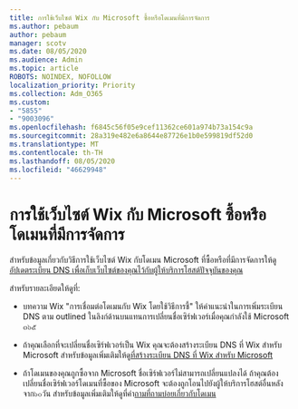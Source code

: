 ```yaml
---
title: การใช้เว็บไซต์ Wix กับ Microsoft ซื้อหรือโดเมนที่มีการจัดการ
ms.author: pebaum
author: pebaum
manager: scotv
ms.date: 08/05/2020
ms.audience: Admin
ms.topic: article
ROBOTS: NOINDEX, NOFOLLOW
localization_priority: Priority
ms.collection: Adm_O365
ms.custom:
- "5855"
- "9003096"
ms.openlocfilehash: f6845c56f05e9cef11362ce601a974b73a154c9a
ms.sourcegitcommit: 28a319e482e6a8644e87726e1b0e599819df52d0
ms.translationtype: MT
ms.contentlocale: th-TH
ms.lasthandoff: 08/05/2020
ms.locfileid: "46629948"
---
```

# <a name="using-a-wix-website-with-microsoft-purchased-or-managed-domains"></a>การใช้เว็บไซต์ Wix กับ Microsoft ซื้อหรือโดเมนที่มีการจัดการ

สำหรับข้อมูลเกี่ยวกับวิธีการใช้เว็บไซต์ Wix กับโดเมน Microsoft ที่ซื้อหรือที่มีการจัดการให้ดู[อัปเดตระเบียน DNS เพื่อเก็บเว็บไซต์ของคุณไว้กับผู้ให้บริการโฮสต์ปัจจุบันของคุณ](https://docs.microsoft.com/microsoft-365/admin/dns/update-dns-records-to-retain-current-hosting-provider)

สำหรับรายละเอียดให้ดูที่: 

- บทความ Wix "การเชื่อมต่อโดเมนกับ Wix โดยใช้วิธีการชี้" ให้คำแนะนำในการเพิ่มระเบียน DNS ตาม outlined ในลิงก์ด้านบนแทนการเปลี่ยนชื่อเซิร์ฟเวอร์เมื่อคุณกำลังใช้ Microsoft ๓๖๕

- ถ้าคุณเลือกที่จะเปลี่ยนชื่อเซิร์ฟเวอร์เป็น Wix คุณจะต้องสร้างระเบียน DNS ที่ Wix สำหรับ Microsoft สำหรับข้อมูลเพิ่มเติมให้ดู[ที่สร้างระเบียน DNS ที่ Wix สำหรับ Microsoft](https://docs.microsoft.com/microsoft-365/admin/dns/create-dns-records-at-wix)

- ถ้าโดเมนของคุณถูกซื้อจาก Microsoft ชื่อเซิร์ฟเวอร์ไม่สามารถเปลี่ยนแปลงได้ ถ้าคุณต้องเปลี่ยนชื่อเซิร์ฟเวอร์โดเมนที่ซื้อของ Microsoft จะต้องถูกโอนไปยังผู้ให้บริการโฮสต์อื่นหลังจาก๖๐วัน สำหรับข้อมูลเพิ่มเติมให้ดูที่คำ[ถามที่ถามบ่อยเกี่ยวกับโดเมน](https://docs.microsoft.com/microsoft-365/admin/setup/domains-faq#can-i-transfer-a-domain-i-purchased-from-microsoft-to-another-provider)
